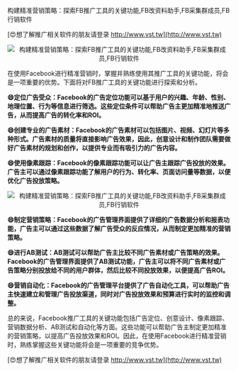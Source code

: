 构建精准营销策略：探索FB推广工具的关键功能,FB改资料助手,FB采集群成员,FB行销软件

[😍想了解推广相关软件的朋友请登录 http://www.vst.tw](http://www.vst.tw)

 <center><img src="https://vst.tw/MP4/tuiguang/png/3.png" alt="构建精准营销策略：探索FB推广工具的关键功能,FB改资料助手,FB采集群成员,FB行销软件"></center>

在使用Facebook进行精准营销时，掌握并熟练使用其推广工具的关键功能，将会是一项重要的优势。下面将对FB推广工具的关键功能进行探索和分析。

**😄定位广告受众：Facebook的广告定位功能可以基于用户的兴趣、年龄、性别、地理位置、行为等信息进行筛选。这些定位条件可以帮助广告主更加精准地推送广告，从而提高广告的转化率和ROI。**

**😄创建专业的广告素材：Facebook的广告素材可以包括图片、视频、幻灯片等多种形式。广告素材的质量将直接影响广告效果，因此，创意设计和制作团队需要做好广告素材的规划和创作，以提供专业而有吸引力的广告内容。**

**😄使用像素跟踪：Facebook的像素跟踪功能可以让广告主跟踪广告投放的效果。广告主可以通过像素跟踪功能了解用户的行为、转化率、页面访问量等数据，以便优化广告投放策略。**

 <center><img src="https://vst.tw/MP4/tuiguang/png/0.png" alt="构建精准营销策略：探索FB推广工具的关键功能,FB改资料助手,FB采集群成员,FB行销软件"></center>

**😄制定营销策略：Facebook的广告管理界面提供了详细的广告数据分析和报表功能，广告主可以通过这些数据了解广告受众的反应情况，从而制定更加精准的营销策略。**

**😄进行AB测试：AB测试可以帮助广告主比较不同广告素材或广告策略的效果。Facebook的广告管理界面提供了AB测试功能，广告主可以将不同广告素材或广告策略分别投放给不同的用户群体，然后比较不同投放效果，以便提高广告ROI。**

**😄营销自动化：Facebook的广告管理平台提供了广告自动化工具，可以帮助广告主快速建立和管理广告投放渠道，同时对广告投放效果和预算进行实时的监控和调整。**

总的来说，Facebook推广工具的关键功能包括广告定位、创意设计、像素跟踪、营销数据分析、AB测试和自动化等方面。这些功能可以帮助广告主制定更加精准的营销策略，以提高广告投放效果和ROI。因此，在使用Facebook进行精准营销时，熟练掌握这些关键功能将会是一项重要的竞争优势。

[😍想了解推广相关软件的朋友请登录 http://www.vst.tw](http://www.vst.tw)



